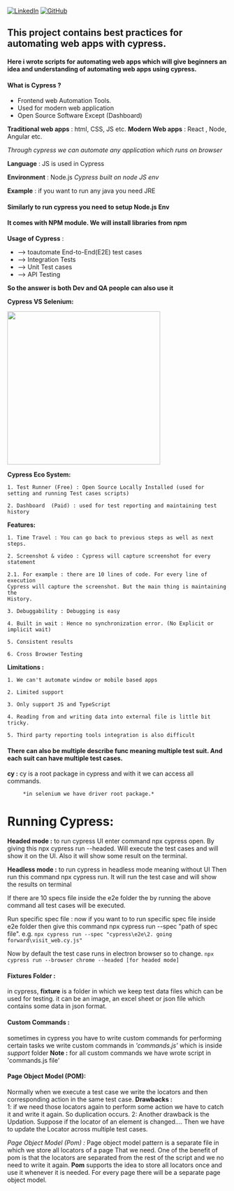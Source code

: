 [![LinkedIn](https://img.shields.io/badge/LinkedIn-%40fazleyazdan-0077B5?style=for-the-badge&logo=linkedin)](https://www.linkedin.com/in/fazle-yazdan/)     [![GitHub](https://img.shields.io/badge/GitHub-%40fazleyazdan-181717?style=for-the-badge&logo=github)](https://github.com/fazleyazdan)

## This project contains best practices for automating web apps with cypress.

#### Here i wrote scripts for automating web apps which will give beginners an idea and understanding of automating web apps using cypress. 

#### What is Cypress ? 
* Frontend web Automation Tools. 
* Used for modern web application
* Open Source Software Except (Dashboard)
	
	
**Traditional web apps** : html, CSS, JS etc.
**Modern Web apps** : React , Node, Angular etc.

*Through cypress we can automate any application which runs on browser*

**Language** : JS is used in Cypress

**Environment** : Node.js
*Cypress built on node JS env*

**Example** : if you want to run any java you need JRE
#### Similarly to run cypress you need to setup Node.js Env
#### It comes with NPM module. We will install libraries from npm

**Usage of Cypress** : 
* --> toautomate End-to-End(E2E) test cases
* --> Integration Tests
* --> Unit Test cases 
* --> API Testing

**So the answer is both Dev and QA people can also use it**


**Cypress VS Selenium:**

<img src="https://i0.wp.com/automatenow.io/wp-content/uploads/2023/12/selenium-vs-cypress.png?resize=1920%2C1080&ssl=1"  height='350px' />


**Cypress Eco System:**

	1. Test Runner (Free) : Open Source Locally Installed (used for setting and running Test cases scripts)
	
	2. Dashboard  (Paid) : used for test reporting and maintaining test history
	

**Features:**

	1. Time Travel : You can go back to previous steps as well as next steps.
	
	2. Screenshot & video : Cypress will capture screenshot for every statement

    2.1. For example : there are 10 lines of code. For every line of execution  
    Cypress will capture the screenshot. But the main thing is maintaining the 
	History.
	
	3. Debuggability : Debugging is easy

    4. Built in wait : Hence no synchronization error. (No Explicit or implicit wait)

    5. Consistent results

    6. Cross Browser Testing


**Limitations :**

	1. We can't automate window or mobile based apps
	
	2. Limited support

    3. Only support JS and TypeScript
	
	4. Reading from and writing data into external file is little bit tricky.

    5. Third party reporting tools integration is also difficult
	

#### There can also be multiple describe func meaning multiple test suit. And each suit can have multiple test cases.

**cy :** cy is a root package in cypress and with it we can access all commands.

         *in selenium we have driver root package.*


# Running Cypress:

**Headed mode :** to run cypress UI enter command npx cypress open.
  By giving this npx cypress run --headed. Will execute the test cases and will show it on the UI. Also it will show some result on the terminal.

**Headless mode :** to run cypress in headless mode meaning without UI
Then run this command npx cypress run. It will run the test case and will show the results on terminal

If there are 10 specs file inside the e2e folder the by running the above command all test cases will be executed.

Run specific spec file : now if you want to to run specific spec file inside e2e folder then give this command npx cypress run --spec "path of spec file".
e.g. ```npx cypress run --spec "cypress\e2e\2. going forward\visit_web.cy.js"```

Now by default the test case runs in electron browser so to change.
 ```npx cypress run --browser chrome --headed [for headed mode]```


#### Fixtures Folder :
in cypress, **fixture** is a folder in which we keep test data files which can be used for testing.
it can be an image, an excel sheet or json file which contains some data in json format.

#### Custom Commands :
sometimes in cypress you have to write custom commands for performing certain tasks
we write custom commands in *'commands.js'* which is inside *support* folder
**Note :** for all custom commands we have wrote script in 'commands.js file'

#### Page Object Model (POM):
Normally when we execute a test case we write the locators and then corresponding action in the same test case. 
**Drawbacks :**  
1: if we need those locators again to perform some action we have to catch it and write it again. So duplication occurs.
2: Another drawback is the Updation. Suppose if the locator of an element is changed.... 
Then we have to update the Locator across multiple test cases. 

*Page Object Model (Pom) :* Page object model pattern is a separate file in which we store all locators of a page That we need. 
One of the benefit of pom is that the locators are separated from the rest of the script and we no need to write it again.
**Pom** supports the idea to store all locators once and use it whenever it is needed.
For every page there will be a separate page object model.

